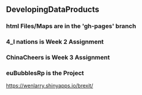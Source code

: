 ##  DevelopingDataProducts

### html Files/Maps are in the 'gh-pages' branch

### 4_I nations is Week 2 Assignment

### ChinaCheers is Week 3 Assignment

### euBubblesRp is the Project


https://wenlarry.shinyapps.io/brexit/

